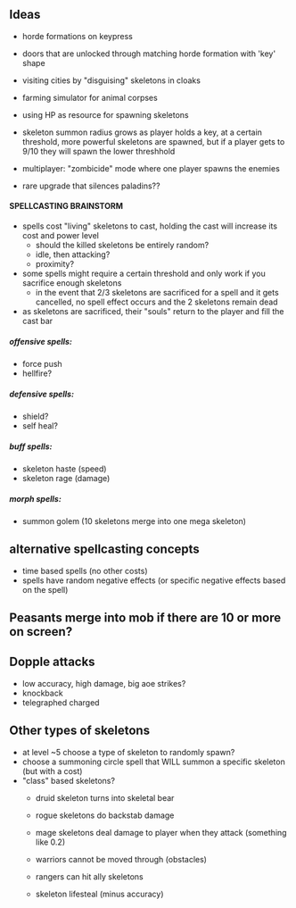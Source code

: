 ## Ideas
- horde formations on keypress
- doors that are unlocked through matching horde formation with 'key' shape
- visiting cities by "disguising" skeletons in cloaks
- farming simulator for animal corpses
- using HP as resource for spawning skeletons
- skeleton summon radius grows as player holds a key, at a certain threshold, more powerful skeletons are spawned, but if a player gets to 9/10 they will spawn the lower threshhold
- multiplayer: "zombicide" mode where one player spawns the enemies


- rare upgrade that silences paladins??


#### SPELLCASTING BRAINSTORM
- spells cost "living" skeletons to cast, holding the cast will increase its cost and power level
  - should the killed skeletons be entirely random?
  - idle, then attacking?
  - proximity?
- some spells might require a certain threshold and only work if you sacrifice enough skeletons
  - in the event that 2/3 skeletons are sacrificed for a spell and it gets cancelled, no spell effect occurs and the 2 skeletons remain dead
- as skeletons are sacrificed, their "souls" return to the player and fill the cast bar

##### offensive spells:
- force push
- hellfire? 

##### defensive spells:
- shield?
- self heal?

##### buff spells:
- skeleton haste (speed)
- skeleton rage (damage)

##### morph spells:
- summon golem (10 skeletons merge into one mega skeleton)


## alternative spellcasting concepts
- time based spells (no other costs)
- spells have random negative effects (or specific negative effects based on the spell)


## Peasants merge into mob if there are 10 or more on screen?

## Dopple attacks
- low accuracy, high damage, big aoe strikes?
- knockback
- telegraphed charged


## Other types of skeletons
- at level ~5 choose a type of skeleton to randomly spawn?
- choose a summoning circle spell that WILL summon a specific skeleton (but with a cost)
- "class" based skeletons?
  - druid skeleton turns into skeletal bear
  - rogue skeletons do backstab damage
  - mage skeletons deal damage to player when they attack (something like 0.2)
  - warriors cannot be moved through (obstacles)
  - rangers can hit ally skeletons

  - skeleton lifesteal (minus accuracy)